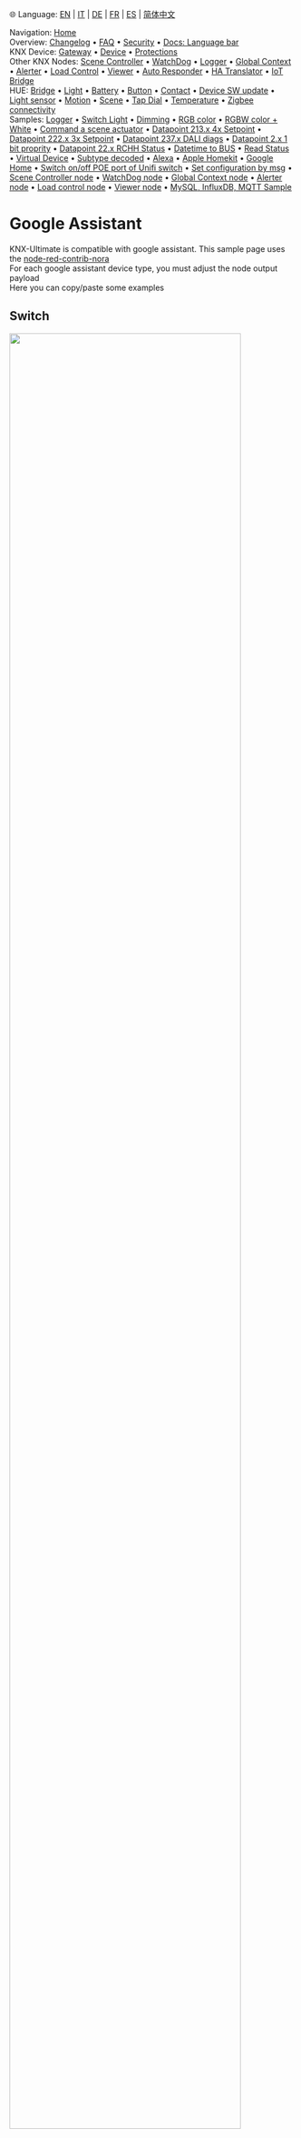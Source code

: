 🌐 Language: [EN](https://supergiovane.github.io/node-red-contrib-knx-ultimate/wiki/-Sample---Google-Assistant) | [IT](https://supergiovane.github.io/node-red-contrib-knx-ultimate/wiki/it--Sample---Google-Assistant) | [DE](https://supergiovane.github.io/node-red-contrib-knx-ultimate/wiki/de--Sample---Google-Assistant) | [FR](https://supergiovane.github.io/node-red-contrib-knx-ultimate/wiki/fr--Sample---Google-Assistant) | [ES](https://supergiovane.github.io/node-red-contrib-knx-ultimate/wiki/es--Sample---Google-Assistant) | [简体中文](https://supergiovane.github.io/node-red-contrib-knx-ultimate/wiki/zh-CN--Sample---Google-Assistant)
<!-- NAV START -->
Navigation: [Home](https://supergiovane.github.io/node-red-contrib-knx-ultimate/wiki/Home)  
Overview: [Changelog](https://github.com/Supergiovane/node-red-contrib-knx-ultimate/blob/master/CHANGELOG.md) • [FAQ](https://supergiovane.github.io/node-red-contrib-knx-ultimate/wiki/FAQ-Troubleshoot) • [Security](https://supergiovane.github.io/node-red-contrib-knx-ultimate/wiki/SECURITY) • [Docs: Language bar](https://supergiovane.github.io/node-red-contrib-knx-ultimate/wiki/Docs-Language-Bar)  
KNX Device: [Gateway](https://supergiovane.github.io/node-red-contrib-knx-ultimate/wiki/Gateway-configuration) • [Device](https://supergiovane.github.io/node-red-contrib-knx-ultimate/wiki/Device) • [Protections](https://supergiovane.github.io/node-red-contrib-knx-ultimate/wiki/Protections)  
Other KNX Nodes: [Scene Controller](https://supergiovane.github.io/node-red-contrib-knx-ultimate/wiki/SceneController-Configuration) • [WatchDog](https://supergiovane.github.io/node-red-contrib-knx-ultimate/wiki/WatchDog-Configuration) • [Logger](https://supergiovane.github.io/node-red-contrib-knx-ultimate/wiki/Logger-Configuration) • [Global Context](https://supergiovane.github.io/node-red-contrib-knx-ultimate/wiki/GlobalVariable) • [Alerter](https://supergiovane.github.io/node-red-contrib-knx-ultimate/wiki/Alerter-Configuration) • [Load Control](https://supergiovane.github.io/node-red-contrib-knx-ultimate/wiki/LoadControl-Configuration) • [Viewer](https://supergiovane.github.io/node-red-contrib-knx-ultimate/wiki/knxUltimateViewer) • [Auto Responder](https://supergiovane.github.io/node-red-contrib-knx-ultimate/wiki/KNXAutoResponder) • [HA Translator](https://supergiovane.github.io/node-red-contrib-knx-ultimate/wiki/HATranslator) • [IoT Bridge](https://supergiovane.github.io/node-red-contrib-knx-ultimate/wiki/IoT-Bridge-Configuration)  
HUE: [Bridge](https://supergiovane.github.io/node-red-contrib-knx-ultimate/wiki/HUE%20Bridge%20configuration) • [Light](https://supergiovane.github.io/node-red-contrib-knx-ultimate/wiki/HUE%20Light) • [Battery](https://supergiovane.github.io/node-red-contrib-knx-ultimate/wiki/HUE%20Battery) • [Button](https://supergiovane.github.io/node-red-contrib-knx-ultimate/wiki/HUE%20Button) • [Contact](https://supergiovane.github.io/node-red-contrib-knx-ultimate/wiki/HUE%20Contact%20sensor) • [Device SW update](https://supergiovane.github.io/node-red-contrib-knx-ultimate/wiki/HUE%20Device%20software%20update) • [Light sensor](https://supergiovane.github.io/node-red-contrib-knx-ultimate/wiki/HUE%20Light%20sensor) • [Motion](https://supergiovane.github.io/node-red-contrib-knx-ultimate/wiki/HUE%20Motion) • [Scene](https://supergiovane.github.io/node-red-contrib-knx-ultimate/wiki/HUE%20Scene) • [Tap Dial](https://supergiovane.github.io/node-red-contrib-knx-ultimate/wiki/HUE%20Tapdial) • [Temperature](https://supergiovane.github.io/node-red-contrib-knx-ultimate/wiki/HUE%20Temperature%20sensor) • [Zigbee connectivity](https://supergiovane.github.io/node-red-contrib-knx-ultimate/wiki/HUE%20Zigbee%20connectivity)  
Samples: [Logger](https://supergiovane.github.io/node-red-contrib-knx-ultimate/wiki/Logger-Sample) • [Switch Light](https://supergiovane.github.io/node-red-contrib-knx-ultimate/wiki/-Sample---Switch-light) • [Dimming](https://supergiovane.github.io/node-red-contrib-knx-ultimate/wiki/-Sample---Dimming) • [RGB color](https://supergiovane.github.io/node-red-contrib-knx-ultimate/wiki/-Sample---RGB-Color) • [RGBW color + White](https://supergiovane.github.io/node-red-contrib-knx-ultimate/wiki/-Sample---RGBW-Color-plus-White) • [Command a scene actuator](https://supergiovane.github.io/node-red-contrib-knx-ultimate/wiki/-Sample---Control-a-scene-actuator) • [Datapoint 213.x 4x Setpoint](https://supergiovane.github.io/node-red-contrib-knx-ultimate/wiki/-Sample---DPT213) • [Datapoint 222.x 3x Setpoint](https://supergiovane.github.io/node-red-contrib-knx-ultimate/wiki/-Sample---DPT222) • [Datapoint 237.x DALI diags](https://supergiovane.github.io/node-red-contrib-knx-ultimate/wiki/-Sample---DPT237) • [Datapoint 2.x 1 bit proprity](https://supergiovane.github.io/node-red-contrib-knx-ultimate/wiki/-Sample---DPT2) • [Datapoint 22.x RCHH Status](https://supergiovane.github.io/node-red-contrib-knx-ultimate/wiki/-Sample---DPT22) • [Datetime to BUS](https://supergiovane.github.io/node-red-contrib-knx-ultimate/wiki/-Sample---DateTime-to-BUS) • [Read Status](https://supergiovane.github.io/node-red-contrib-knx-ultimate/wiki/-Sample---Read-value-from-Device) • [Virtual Device](https://supergiovane.github.io/node-red-contrib-knx-ultimate/wiki/-Sample---Virtual-Device) • [Subtype decoded](https://supergiovane.github.io/node-red-contrib-knx-ultimate/wiki/-Sample---Subtype) • [Alexa](https://supergiovane.github.io/node-red-contrib-knx-ultimate/wiki/-Sample---Alexa) • [Apple Homekit](https://supergiovane.github.io/node-red-contrib-knx-ultimate/wiki/-Sample---Apple-Homekit) • [Google Home](https://supergiovane.github.io/node-red-contrib-knx-ultimate/wiki/-Sample---Google-Assistant) • [Switch on/off POE port of Unifi switch](https://supergiovane.github.io/node-red-contrib-knx-ultimate/wiki/-Sample---UnifiPOE) • [Set configuration by msg](https://supergiovane.github.io/node-red-contrib-knx-ultimate/wiki/-Sample-setConfig) • [Scene Controller node](https://supergiovane.github.io/node-red-contrib-knx-ultimate/wiki/Sample-Scene-Node) • [WatchDog node](https://supergiovane.github.io/node-red-contrib-knx-ultimate/wiki/-Sample---WatchDog) • [Global Context node](https://supergiovane.github.io/node-red-contrib-knx-ultimate/wiki/SampleGlobalContextNode) • [Alerter node](https://supergiovane.github.io/node-red-contrib-knx-ultimate/wiki/SampleAlerter) • [Load control node](https://supergiovane.github.io/node-red-contrib-knx-ultimate/wiki/SampleLoadControl) • [Viewer node](https://supergiovane.github.io/node-red-contrib-knx-ultimate/wiki/knxUltimateViewer) • [MySQL, InfluxDB, MQTT Sample](https://supergiovane.github.io/node-red-contrib-knx-ultimate/wiki/Sample-KNX2MQTT-KNX2MySQL-KNX2InfluxDB)
<!-- NAV END -->

# Google Assistant

KNX-Ultimate is compatible with google assistant. This sample page uses the [node-red-contrib-nora](https://github.com/andrei-tatar/node-red-contrib-nora)<br/>
For each google assistant device type, you must adjust the node output payload<br/>
Here you can copy/paste some examples<br/>

## Switch

<img src="https://raw.githubusercontent.com/Supergiovane/node-red-contrib-knx-ultimate/master/img/wiki/googleassistantswitch.png" width="90%"><br/>

**Copy this code and paste it into your flow**

<details><summary>View code</summary>

> Adjust the nodes according to your setup

```javascript

[{"id":"46d93e60.fe8228","type":"nora-light","z":"fe5f1621.0cead","devicename":"Light","lightcolor":false,"brightnesscontrol":true,"passthru":false,"statepayload":true,"brightnessoverride":"","roomhint":"Bedroom","name":"","nora":"dfeba8f6.69bd","topic":"","onvalue":"true","onvalueType":"bool","offvalue":"false","offvalueType":"bool","x":630,"y":620,"wires":[["b1403f92.4def8"]]},{"id":"51c507e7.adb528","type":"function","z":"fe5f1621.0cead","name":"","func":"// Verifico cosa ricevo dall'input\nif (Boolean(msg.payload) === true) {\n return {payload:{\"On\":true}}\n}\nelse if (Boolean(msg.payload) === false)\n{\n return {payload:{\"On\":false}}\n}","outputs":1,"noerr":0,"x":490,"y":620,"wires":[["46d93e60.fe8228"]]},{"id":"25805662.ada6ba","type":"knxUltimate","z":"fe5f1621.0cead","server":"123ea2c2.4a920d","topic":"0/0/1","dpt":"1.001","initialread":false,"notifyreadrequest":false,"notifyresponse":false,"notifywrite":true,"notifyreadrequestalsorespondtobus":false,"notifyreadrequestalsorespondtobusdefaultvalueifnotinitialized":"0","listenallga":false,"name":"Light","outputtype":"write","outputRBE":true,"inputRBE":false,"x":320,"y":620,"wires":[["51c507e7.adb528"]]},{"id":"f4108d18.ce8c9","type":"knxUltimate","z":"fe5f1621.0cead","server":"123ea2c2.4a920d","topic":"0/0/1","dpt":"1.001","initialread":false,"notifyreadrequest":false,"notifyresponse":false,"notifywrite":true,"notifyreadrequestalsorespondtobus":false,"notifyreadrequestalsorespondtobusdefaultvalueifnotinitialized":"0","listenallga":false,"name":"Light","outputtype":"write","outputRBE":true,"inputRBE":false,"x":900,"y":620,"wires":[[]]},{"id":"b1403f92.4def8","type":"function","z":"fe5f1621.0cead","name":"","func":"// Verifico se ho un comando ON oppure Brightness\nif (msg.payload.On!==undefined) {\n if (Boolean(msg.payload.On)===true) {\n return [{payload:true},null];\n }\n else if (Boolean(msg.payload.On)===false)\n {\n return [{payload:false},null];\n }\n}","outputs":1,"noerr":0,"x":770,"y":620,"wires":[["f4108d18.ce8c9"]]},{"id":"dfeba8f6.69bd","type":"nora-config","z":"","name":"nora config","group":"","notify":false},{"id":"123ea2c2.4a920d","type":"knxUltimate-config","z":"","host":"224.0.23.12","port":"3671","physAddr":"15.15.22","suppressACKRequest":false,"csv":"\"Group name\"\t\"Address\"\t\"Central\"\t\"Unfiltered\"\t\"Description\"\t\"DatapointType\"\t\"Security\"\n\"Attuatori luci\"\t\"0/-/-\"\t\"\"\t\"\"\t\"Attuatori luci\"\t\"\"\t\"Auto\"\n\"Luci primo piano\"\t\"0/0/-\"\t\"\"\t\"\"\t\"Luci primo piano\"\t\"\"\t\"Auto\"\n\"Camera da letto luce\"\t\"0/0/1\"\t\"\"\t\"\"\t\"Camera da letto luce\"\t\"DPST-1-8\"\t\"Auto\"\n\"Loggia camera da letto\"\t\"0/0/2\"\t\"\"\t\"\"\t\"Loggia camera da letto\"\t\"DPST-1-1\"\t\"Auto\"\n\"Camera armadi luce\"\t\"0/0/3\"\t\"\"\t\"\"\t\"Camera armadi luce\"\t\"DPST-1-1\"\t\"Auto\"\n\"Bagno grande luce\"\t\"0/0/4\"\t\"\"\t\"\"\t\"Bagno grande luce\"\t\"DPST-1-1\"\t\"Auto\"\n\"Loggia bagno grande\"\t\"0/0/5\"\t\"\"\t\"\"\t\"Loggia bagno grande\"\t\"DPST-1-1\"\t\"Auto\"\n\"Bagno grande specchio (switch)\"\t\"0/0/6\"\t\"\"\t\"\"\t\"Bagno grande specchio switch\"\t\"DPST-1-1\"\t\"Auto\"\n\"Lavanderia luce\"\t\"0/0/7\"\t\"\"\t\"\"\t\"Lavanderia luce\"\t\"DPST-1-1\"\t\"Auto\"\n\"Lavanderia specchio (switch)\"\t\"0/0/8\"\t\"\"\t\"\"\t\"Lavanderia specchio switch\"\t\"DPST-1-1\"\t\"Auto\"\n\"Studio luce\"\t\"0/0/9\"\t\"\"\t\"\"\t\"Studio luce\"\t\"DPST-1-1\"\t\"Auto\"\n\"Soggiorno luce (switch)\"\t\"0/0/10\"\t\"\"\t\"\"\t\"Soggiorno luce switch\"\t\"DPST-1-1\"\t\"Auto\"\n\"Soggiorno aplique (switch)\"\t\"0/0/11\"\t\"\"\t\"\"\t\"Soggiorno aplique switch\"\t\"DPST-1-1\"\t\"Auto\"\n\"Loggia soggiorno cucina\"\t\"0/0/12\"\t\"\"\t\"\"\t\"Loggia soggiorno-cucina\"\t\"DPST-1-1\"\t\"Auto\"\n\"Cucina luce\"\t\"0/0/13\"\t\"\"\t\"\"\t\"Cucina luce\"\t\"DPT-1\"\t\"Auto\"\n\"Cucina luce pensili\"\t\"0/0/14\"\t\"\"\t\"\"\t\"Cucina luce pensili\"\t\"DPT-1\"\t\"Auto\"\n\"Corridoio luce\"\t\"0/0/15\"\t\"\"\t\"\"\t\"Corridoio luce\"\t\"DPST-1-1\"\t\"Auto\"\n\"Scala LED\"\t\"0/0/16\"\t\"\"\t\"\"\t\"Scala LED\"\t\"DPST-1-1\"\t\"Auto\"\n\"Soggiorno aplique brighness value\"\t\"0/0/17\"\t\"\"\t\"\"\t\"\"\t\"DPST-5-1\"\t\"Auto\"\n\"Bagno grande specchio (dim)\"\t\"0/0/18\"\t\"\"\t\"\"\t\"Bagno grande specchio dim\"\t\"DPST-3-7\"\t\"Auto\"\n\"Soggiorno luce brighness value\"\t\"0/0/19\"\t\"\"\t\"\"\t\"\"\t\"DPST-5-1\"\t\"Auto\"\n\"Lavanderia specchio (dim)\"\t\"0/0/20\"\t\"\"\t\"\"\t\"Lavanderia specchio dim\"\t\"DPST-3-7\"\t\"Auto\"\n\"Scala LED cambiacolori RGB\"\t\"0/0/21\"\t\"\"\t\"\"\t\"\"\t\"DPST-1-1\"\t\"Auto\"\n\"Bagno grande specchio brightness value\"\t\"0/0/22\"\t\"\"\t\"\"\t\"\"\t\"DPST-5-1\"\t\"Auto\"\n\"Soggiorno luce (dim)\"\t\"0/0/23\"\t\"\"\t\"\"\t\"Soggiorno luce dim\"\t\"DPST-3-7\"\t\"Auto\"\n\"Soggiorno aplique (dim)\"\t\"0/0/24\"\t\"\"\t\"\"\t\"Soggiorno aplique dim\"\t\"DPST-3-7\"\t\"Auto\"\n\"Lavanderia specchio brightness value\"\t\"0/0/25\"\t\"\"\t\"\"\t\"\"\t\"DPST-5-1\"\t\"Auto\"\n\"Soggiorno Luce Stato\"\t\"0/0/26\"\t\"\"\t\"\"\t\"\"\t\"DPST-5-1\"\t\"Auto\"\n\"Soggiorno Aplique Stato\"\t\"0/0/27\"\t\"\"\t\"\"\t\"\"\t\"DPST-5-1\"\t\"Auto\"\n\"Camera armadi luce Stato\"\t\"0/0/28\"\t\"\"\t\"\"\t\"Camera armadi luce\"\t\"DPST-1-1\"\t\"Auto\"\n\"Bagno grande luce Stato\"\t\"0/0/29\"\t\"\"\t\"\"\t\"\"\t\"DPST-1-1\"\t\"Auto\"\n\"Bagno Grande Specchio Stato\"\t\"0/0/30\"\t\"\"\t\"\"\t\"\"\t\"DPST-5-1\"\t\"Auto\"\n\"Lavanderia Specchio Stato\"\t\"0/0/31\"\t\"\"\t\"\"\t\"\"\t\"DPST-5-1\"\t\"Auto\"\n\"Lavanderia luce Stato\"\t\"0/0/32\"\t\"\"\t\"\"\t\"\"\t\"DPST-1-1\"\t\"Auto\"\n\"Luci piano terra\"\t\"0/1/-\"\t\"\"\t\"\"\t\"Luci piano terra\"\t\"\"\t\"Auto\"\n\"Corridoio e scala luce\"\t\"0/1/0\"\t\"\"\t\"\"\t\"\"\t\"DPST-1-1\"\t\"Auto\"\n\"Tavernetta luce\"\t\"0/1/1\"\t\"\"\t\"\"\t\"Tavernetta luce\"\t\"DPST-1-1\"\t\"Auto\"\n\"Tavernetta aplique\"\t\"0/1/2\"\t\"\"\t\"\"\t\"Tavernetta aplique\"\t\"DPST-1-1\"\t\"Auto\"\n\"Cantina luce\"\t\"0/1/3\"\t\"\"\t\"\"\t\"Cantina luce\"\t\"DPST-1-1\"\t\"Auto\"\n\"Bagno giu luce\"\t\"0/1/4\"\t\"\"\t\"\"\t\"Bagno giu luce\"\t\"DPST-1-1\"\t\"Auto\"\n\"Garage luce timer (ON)\"\t\"0/1/5\"\t\"\"\t\"\"\t\"\"\t\"DPST-1-1\"\t\"Auto\"\n\"Giardino luci marciapiedi\"\t\"0/1/6\"\t\"\"\t\"\"\t\"Giardino luci marciapiedi\"\t\"DPST-1-1\"\t\"Auto\"\n\"Giardino fari allarme\"\t\"0/1/7\"\t\"\"\t\"\"\t\"Giardino fari allarme\"\t\"DPST-1-1\"\t\"Auto\"\n\"Tavernetta constrosoffitto (switch)\"\t\"0/1/8\"\t\"\"\t\"\"\t\"\"\t\"DPST-1-1\"\t\"Auto\"\n\"Tavernetta constrosoffitto (dim)\"\t\"0/1/9\"\t\"\"\t\"\"\t\"\"\t\"DPST-3-7\"\t\"Auto\"\n\"Tavernetta scena colori cambio (ON)\"\t\"0/1/10\"\t\"\"\t\"\"\t\"\"\t\"DPST-1-1\"\t\"Auto\"\n\"Tavernetta IR Luci (ON/OFF)\"\t\"0/1/11\"\t\"\"\t\"\"\t\"\"\t\"DPST-1-1\"\t\"Auto\"\n\"Tavernetta color set 1\"\t\"0/1/12\"\t\"\"\t\"\"\t\"\"\t\"DPST-232-600\"\t\"Auto\"\n\"Tavernetta color set 2\"\t\"0/1/13\"\t\"\"\t\"\"\t\"\"\t\"DPST-232-600\"\t\"Auto\"\n\"Tavernetta color set 3\"\t\"0/1/14\"\t\"\"\t\"\"\t\"\"\t\"DPST-232-600\"\t\"Auto\"\n\"Tavernetta color set 4\"\t\"0/1/15\"\t\"\"\t\"\"\t\"\"\t\"DPST-232-600\"\t\"Auto\"\n\"Tavernetta color state 1\"\t\"0/1/16\"\t\"\"\t\"\"\t\"\"\t\"DPST-232-600\"\t\"Auto\"\n\"Tavernetta color state 2\"\t\"0/1/17\"\t\"\"\t\"\"\t\"\"\t\"DPST-232-600\"\t\"Auto\"\n\"Tavernetta color state 3\"\t\"0/1/18\"\t\"\"\t\"\"\t\"\"\t\"DPST-232-600\"\t\"Auto\"\n\"Tavernetta color state 4\"\t\"0/1/19\"\t\"\"\t\"\"\t\"\"\t\"DPST-232-600\"\t\"Auto\"\n\"Tavernetta luce HUE (dim)\"\t\"0/1/20\"\t\"\"\t\"\"\t\"\"\t\"DPST-3-7\"\t\"Auto\"\n\"Garage luce permanente (ON/OFF)\"\t\"0/1/21\"\t\"\"\t\"\"\t\"\"\t\"DPST-1-1\"\t\"Auto\"\n\"Heating\"\t\"1/-/-\"\t\"\"\t\"\"\t\"Heating\"\t\"\"\t\"Auto\"\n\"Termostato lavanderia\"\t\"1/0/-\"\t\"\"\t\"\"\t\"Termostato lavanderia\"\t\"\"\t\"Auto\"\n\"Grandezza regolatrice costante\"\t\"1/0/0\"\t\"\"\t\"\"\t\"Grandezza regolatrice costante\"\t\"DPST-1-1\"\t\"Auto\"\n\"Temperatura\"\t\"1/0/1\"\t\"\"\t\"\"\t\"Temperatura\"\t\"DPST-9-1\"\t\"Auto\"\n\"Modo operativo\"\t\"1/0/2\"\t\"\"\t\"\"\t\"Modo operativo\"\t\"DPST-20-105\"\t\"Auto\"\n\"Umidità\"\t\"1/0/3\"\t\"\"\t\"\"\t\"\"\t\"DPST-9-7\"\t\"Auto\"\n\"Temperatura di rugiada\"\t\"1/0/4\"\t\"\"\t\"\"\t\"\"\t\"DPST-9-1\"\t\"Auto\"\n\"Indicazione attivazione caldaia\"\t\"1/0/5\"\t\"\"\t\"\"\t\"Indicazione attivazione caldaia\"\t\"DPST-1-1\"\t\"Auto\"\n\"Setpoint\"\t\"1/0/6\"\t\"\"\t\"\"\t\"Setpoint\"\t\"DPST-9-1\"\t\"Auto\"\n\"Backlight\"\t\"1/0/7\"\t\"\"\t\"\"\t\"\"\t\"DPST-1-1\"\t\"Auto\"\n\"RTC Status\"\t\"1/0/8\"\t\"\"\t\"\"\t\"\"\t\"DPST-20-102\"\t\"Auto\"\n\"TestoDiagnosticoMDTLavanderia\"\t\"1/0/9\"\t\"\"\t\"\"\t\"\"\t\"DPST-16-0\"\t\"Auto\"\n\"Termostato studio\"\t\"1/1/-\"\t\"\"\t\"\"\t\"Termostato studio\"\t\"\"\t\"Auto\"\n\"Grandezza regolatrice costante\"\t\"1/1/0\"\t\"\"\t\"\"\t\"Grandezza regolatrice costante\"\t\"DPST-1-1\"\t\"Auto\"\n\"Temperatura\"\t\"1/1/1\"\t\"\"\t\"\"\t\"Temperatura\"\t\"DPST-9-1\"\t\"Auto\"\n\"Modo operativo\"\t\"1/1/2\"\t\"\"\t\"\"\t\"Modo operativo\"\t\"DPST-20-102\"\t\"Auto\"\n\"Umidità\"\t\"1/1/3\"\t\"\"\t\"\"\t\"\"\t\"DPST-9-7\"\t\"Auto\"\n\"Temperatura di rugiada\"\t\"1/1/4\"\t\"\"\t\"\"\t\"\"\t\"DPST-9-1\"\t\"Auto\"\n\"Indicazione attivazione caldaia\"\t\"1/1/5\"\t\"\"\t\"\"\t\"Indicazione attivazione caldaia\"\t\"DPST-1-1\"\t\"Auto\"\n\"Setpoint\"\t\"1/1/6\"\t\"\"\t\"\"\t\"Setpoint\"\t\"DPST-9-1\"\t\"Auto\"\n\"Backlight\"\t\"1/1/7\"\t\"\"\t\"\"\t\"\"\t\"DPST-1-1\"\t\"Auto\"\n\"RTC Status\"\t\"1/1/8\"\t\"\"\t\"\"\t\"\"\t\"DPST-20-102\"\t\"Auto\"\n\"TestoDiagnosticoMDTStudio\"\t\"1/1/9\"\t\"\"\t\"\"\t\"\"\t\"DPST-16-0\"\t\"Auto\"\n\"Termostato camera da letto\"\t\"1/2/-\"\t\"\"\t\"\"\t\"Termostato camera da letto\"\t\"\"\t\"Auto\"\n\"Grandezza regolatrice costante\"\t\"1/2/0\"\t\"\"\t\"\"\t\"Grandezza regolatrice costante\"\t\"DPST-1-1\"\t\"Auto\"\n\"Temperatura\"\t\"1/2/1\"\t\"\"\t\"\"\t\"Temperatura\"\t\"DPST-9-1\"\t\"Auto\"\n\"Modo operativo\"\t\"1/2/2\"\t\"\"\t\"\"\t\"Modo operativo\"\t\"DPST-20-102\"\t\"Auto\"\n\"Temperatura di rugiada\"\t\"1/2/3\"\t\"\"\t\"\"\t\"\"\t\"DPST-9-1\"\t\"Auto\"\n\"Umidità\"\t\"1/2/4\"\t\"\"\t\"\"\t\"\"\t\"DPST-9-7\"\t\"Auto\"\n\"Indicazione attivazione caldaia\"\t\"1/2/5\"\t\"\"\t\"\"\t\"Indicazione attivazione caldaia\"\t\"DPST-1-1\"\t\"Auto\"\n\"Setpoint\"\t\"1/2/6\"\t\"\"\t\"\"\t\"Setpoint\"\t\"DPST-9-1\"\t\"Auto\"\n\"Backlight\"\t\"1/2/7\"\t\"\"\t\"\"\t\"\"\t\"DPST-1-1\"\t\"Auto\"\n\"RTC Status\"\t\"1/2/8\"\t\"\"\t\"\"\t\"\"\t\"DPST-20-102\"\t\"Auto\"\n\"TestoDiagnosticoMDTCameraDaLetto\"\t\"1/2/9\"\t\"\"\t\"\"\t\"\"\t\"DPST-16-0\"\t\"Auto\"\n\"Termostato camera armadi\"\t\"1/3/-\"\t\"\"\t\"\"\t\"Termostato camera armadi\"\t\"\"\t\"Auto\"\n\"Grandezza regolatrice costante\"\t\"1/3/0\"\t\"\"\t\"\"\t\"Grandezza regolatrice costante\"\t\"DPST-1-1\"\t\"Auto\"\n\"Temperatura\"\t\"1/3/1\"\t\"\"\t\"\"\t\"Temperatura\"\t\"DPST-9-1\"\t\"Auto\"\n\"Modo operativo\"\t\"1/3/2\"\t\"\"\t\"\"\t\"Modo operativo\"\t\"DPST-20-102\"\t\"Auto\"\n\"Temperatura di rugiada\"\t\"1/3/3\"\t\"\"\t\"\"\t\"\"\t\"DPST-9-1\"\t\"Auto\"\n\"Umidità\"\t\"1/3/4\"\t\"\"\t\"\"\t\"\"\t\"DPST-9-7\"\t\"Auto\"\n\"Indicazione attivazione caldaia\"\t\"1/3/5\"\t\"\"\t\"\"\t\"Indicazione attivazione caldaia\"\t\"DPST-1-1\"\t\"Auto\"\n\"Setpoint\"\t\"1/3/6\"\t\"\"\t\"\"\t\"Setpoint\"\t\"DPST-9-1\"\t\"Auto\"\n\"Backlight\"\t\"1/3/7\"\t\"\"\t\"\"\t\"\"\t\"DPST-1-1\"\t\"Auto\"\n\"RTC Status\"\t\"1/3/8\"\t\"\"\t\"\"\t\"\"\t\"DPST-20-102\"\t\"Auto\"\n\"TestoDiagnosticoMDTCameraArmadi\"\t\"1/3/9\"\t\"\"\t\"\"\t\"\"\t\"DPST-16-0\"\t\"Auto\"\n\"Termostato bagno grande\"\t\"1/4/-\"\t\"\"\t\"\"\t\"Termostato bagno grande\"\t\"\"\t\"Auto\"\n\"Grandezza regolatrice costante\"\t\"1/4/0\"\t\"\"\t\"\"\t\"Grandezza regolatrice costante\"\t\"DPST-1-1\"\t\"Auto\"\n\"Temperatura\"\t\"1/4/1\"\t\"\"\t\"\"\t\"Temperatura\"\t\"DPST-9-1\"\t\"Auto\"\n\"Modo operativo\"\t\"1/4/2\"\t\"\"\t\"\"\t\"Modo operativo\"\t\"DPST-20-102\"\t\"Auto\"\n\"Temperatura di rugiada\"\t\"1/4/3\"\t\"\"\t\"\"\t\"\"\t\"DPST-9-1\"\t\"Auto\"\n\"Umidità\"\t\"1/4/4\"\t\"\"\t\"\"\t\"\"\t\"DPST-9-7\"\t\"Auto\"\n\"Indicazione attivazione caldaia\"\t\"1/4/5\"\t\"\"\t\"\"\t\"Indicazione attivazione caldaia\"\t\"DPST-1-1\"\t\"Auto\"\n\"Setpoint\"\t\"1/4/6\"\t\"\"\t\"\"\t\"Setpoint\"\t\"DPST-9-1\"\t\"Auto\"\n\"Backlight\"\t\"1/4/7\"\t\"\"\t\"\"\t\"\"\t\"DPST-1-1\"\t\"Auto\"\n\"RTC Status\"\t\"1/4/8\"\t\"\"\t\"\"\t\"\"\t\"DPST-20-102\"\t\"Auto\"\n\"TestoDiagnosticoMDTBagnoGrande\"\t\"1/4/9\"\t\"\"\t\"\"\t\"\"\t\"DPST-16-0\"\t\"Auto\"\n\"Termostato soggiorno e funzioni generali termostati\"\t\"1/5/-\"\t\"\"\t\"\"\t\"\"\t\"\"\t\"Auto\"\n\"Grandezza regolatrice costante\"\t\"1/5/0\"\t\"\"\t\"\"\t\"Grandezza regolatrice costante\"\t\"DPST-1-1\"\t\"Auto\"\n\"Temperatura\"\t\"1/5/1\"\t\"\"\t\"\"\t\"Temperatura\"\t\"DPST-9-1\"\t\"Auto\"\n\"Modo operativo\"\t\"1/5/2\"\t\"\"\t\"\"\t\"Modo operativo\"\t\"DPST-20-102\"\t\"Auto\"\n\"RTC Status\"\t\"1/5/3\"\t\"\"\t\"\"\t\"\"\t\"DPST-20-102\"\t\"Auto\"\n\"Indicazione attivazione caldaia\"\t\"1/5/5\"\t\"\"\t\"\"\t\"Indicazione attivazione caldaia\"\t\"DPT-1\"\t\"Auto\"\n\"Setpoint\"\t\"1/5/6\"\t\"\"\t\"\"\t\"Setpoint\"\t\"DPST-9-1\"\t\"Auto\"\n\"Temperatura di rugiada\"\t\"1/5/7\"\t\"\"\t\"\"\t\"\"\t\"DPST-9-1\"\t\"Auto\"\n\"Umidità\"\t\"1/5/8\"\t\"\"\t\"\"\t\"\"\t\"DPT-9\"\t\"Auto\"\n\"Backlight\"\t\"1/5/9\"\t\"\"\t\"\"\t\"\"\t\"DPST-1-1\"\t\"Auto\"\n\"Override Modo Operativo Termostati\"\t\"1/5/10\"\t\"\"\t\"\"\t\"\"\t\"DPST-20-102\"\t\"Auto\"\n\"TestoDiagnosticoMDTSoggiorno\"\t\"1/5/11\"\t\"\"\t\"\"\t\"\"\t\"DPST-16-0\"\t\"Auto\"\n\"Termostato cucina\"\t\"1/6/-\"\t\"\"\t\"\"\t\"Termostato cucina\"\t\"\"\t\"Auto\"\n\"Grandezza regolatrice costante\"\t\"1/6/0\"\t\"\"\t\"\"\t\"Grandezza regolatrice costante\"\t\"DPST-1-1\"\t\"Auto\"\n\"Temperatura\"\t\"1/6/1\"\t\"\"\t\"\"\t\"Temperatura\"\t\"DPST-9-1\"\t\"Auto\"\n\"Modo operativo\"\t\"1/6/2\"\t\"\"\t\"\"\t\"Modo operativo\"\t\"DPST-20-102\"\t\"Auto\"\n\"Temperatura di rugiada\"\t\"1/6/3\"\t\"\"\t\"\"\t\"\"\t\"DPST-9-1\"\t\"Auto\"\n\"Umidità\"\t\"1/6/4\"\t\"\"\t\"\"\t\"\"\t\"DPST-9-7\"\t\"Auto\"\n\"Indicazione attivazione caldaia\"\t\"1/6/5\"\t\"\"\t\"\"\t\"Indicazione attivazione caldaia\"\t\"DPST-1-1\"\t\"Auto\"\n\"Setpoint\"\t\"1/6/6\"\t\"\"\t\"\"\t\"Setpoint\"\t\"DPST-9-1\"\t\"Auto\"\n\"Backlight\"\t\"1/6/7\"\t\"\"\t\"\"\t\"\"\t\"DPST-1-1\"\t\"Auto\"\n\"RTC Status\"\t\"1/6/8\"\t\"\"\t\"\"\t\"\"\t\"DPST-20-102\"\t\"Auto\"\n\"TestoDiagnosticoMDTCucina\"\t\"1/6/9\"\t\"\"\t\"\"\t\"\"\t\"DPST-16-0\"\t\"Auto\"\n\"Termostato tavernetta\"\t\"1/7/-\"\t\"\"\t\"\"\t\"Termostato tavernetta\"\t\"\"\t\"Auto\"\n\"Grandezza regolatrice costante\"\t\"1/7/0\"\t\"\"\t\"\"\t\"Grandezza regolatrice costante\"\t\"DPST-1-1\"\t\"Auto\"\n\"Temperatura\"\t\"1/7/1\"\t\"\"\t\"\"\t\"Temperatura\"\t\"DPST-9-1\"\t\"Auto\"\n\"Modo operativo\"\t\"1/7/2\"\t\"\"\t\"\"\t\"Modo operativo\"\t\"DPST-20-102\"\t\"Auto\"\n\"Temperatura di rugiada\"\t\"1/7/3\"\t\"\"\t\"\"\t\"\"\t\"DPST-9-1\"\t\"Auto\"\n\"Umidità\"\t\"1/7/4\"\t\"\"\t\"\"\t\"\"\t\"DPST-9-7\"\t\"Auto\"\n\"Indicazione attivazione caldaia\"\t\"1/7/5\"\t\"\"\t\"\"\t\"Indicazione attivazione caldaia\"\t\"DPST-1-1\"\t\"Auto\"\n\"Setpoint\"\t\"1/7/6\"\t\"\"\t\"\"\t\"Setpoint\"\t\"DPST-9-1\"\t\"Auto\"\n\"Backlight\"\t\"1/7/7\"\t\"\"\t\"\"\t\"\"\t\"DPST-1-1\"\t\"Auto\"\n\"RTC Status\"\t\"1/7/8\"\t\"\"\t\"\"\t\"\"\t\"DPST-20-102\"\t\"Auto\"\n\"TestoDiagnosticoMDTTavernetta\"\t\"1/7/9\"\t\"\"\t\"\"\t\"\"\t\"DPST-16-0\"\t\"Auto\"\n\"Ingressi logici\"\t\"2/-/-\"\t\"\"\t\"\"\t\"Ingressi logici\"\t\"\"\t\"Auto\"\n\"SEC Sensori\"\t\"2/0/-\"\t\"\"\t\"\"\t\"SEC Sensori\"\t\"\"\t\"Auto\"\n\"Microonde Nord\"\t\"2/0/1\"\t\"\"\t\"\"\t\"Microonde Nord\"\t\"DPST-1-1\"\t\"Auto\"\n\"Microonde Est\"\t\"2/0/2\"\t\"\"\t\"\"\t\"Microonde Est\"\t\"DPST-1-1\"\t\"Auto\"\n\"Microonde Sud\"\t\"2/0/3\"\t\"\"\t\"\"\t\"Microonde Sud\"\t\"DPST-1-1\"\t\"Auto\"\n\"Microonde Ovest\"\t\"2/0/4\"\t\"\"\t\"\"\t\"Microonde Ovest\"\t\"DPST-1-1\"\t\"Auto\"\n\"Microonde trouble Nord\"\t\"2/0/5\"\t\"\"\t\"\"\t\"Microonde trouble Nord\"\t\"DPST-1-1\"\t\"Auto\"\n\"Microonde trouble Est\"\t\"2/0/6\"\t\"\"\t\"\"\t\"Microonde trouble Est\"\t\"DPST-1-1\"\t\"Auto\"\n\"Microonde trouble Sud\"\t\"2/0/7\"\t\"\"\t\"\"\t\"Microonde trouble Sud\"\t\"DPST-1-1\"\t\"Auto\"\n\"Microonde trouble Ovest\"\t\"2/0/8\"\t\"\"\t\"\"\t\"Microonde trouble Ovest\"\t\"DPST-1-1\"\t\"Auto\"\n\"Sbarre\"\t\"2/0/9\"\t\"\"\t\"\"\t\"\"\t\"DPST-1-1\"\t\"Auto\"\n\"Problema sensore incendio\"\t\"2/0/10\"\t\"\"\t\"\"\t\"\"\t\"DPST-1-1\"\t\"Auto\"\n\"Incendio\"\t\"2/0/11\"\t\"\"\t\"\"\t\"\"\t\"DPST-1-1\"\t\"Auto\"\n\"Cancelletto\"\t\"2/0/12\"\t\"\"\t\"\"\t\"Cancelletto\"\t\"DPST-1-1\"\t\"Auto\"\n\"Garage grande\"\t\"2/0/13\"\t\"\"\t\"\"\t\"Garage grande\"\t\"DPST-1-1\"\t\"Auto\"\n\"Garage piccolo\"\t\"2/0/14\"\t\"\"\t\"\"\t\"Garage piccolo\"\t\"DPST-1-1\"\t\"Auto\"\n\"Porta REI garage\"\t\"2/0/15\"\t\"\"\t\"\"\t\"Porta REI garage\"\t\"DPT-1\"\t\"Auto\"\n\"Porta blindata\"\t\"2/0/16\"\t\"\"\t\"\"\t\"Porta blindata\"\t\"DPST-1-1\"\t\"Auto\"\n\"Finestre garage\"\t\"2/0/17\"\t\"\"\t\"\"\t\"Finestre garage\"\t\"DPT-1\"\t\"Auto\"\n\"Persiana finestra camera da letto\"\t\"2/0/18\"\t\"\"\t\"\"\t\"Persiana finestra camera da letto\"\t\"DPST-1-1\"\t\"Auto\"\n\"Persiana bagno piano terra\"\t\"2/0/19\"\t\"\"\t\"\"\t\"Persiana bagno piano terra\"\t\"DPT-1\"\t\"Auto\"\n\"Persiana loggia camera da letto\"\t\"2/0/20\"\t\"\"\t\"\"\t\"Persiana loggia camera da letto\"\t\"DPT-1\"\t\"Auto\"\n\"Finestra bagno piano terra\"\t\"2/0/21\"\t\"\"\t\"\"\t\"Finestra bagno piano terra\"\t\"DPT-1\"\t\"Auto\"\n\"Persiana cantina\"\t\"2/0/22\"\t\"\"\t\"\"\t\"Persiana cantina\"\t\"DPT-1\"\t\"Auto\"\n\"Finestra camera armadi\"\t\"2/0/23\"\t\"\"\t\"\"\t\"Finestra camera armadi\"\t\"DPT-1\"\t\"Auto\"\n\"Persiana camera armadi\"\t\"2/0/24\"\t\"\"\t\"\"\t\"Finestra camera armadi\"\t\"DPT-1\"\t\"Auto\"\n\"Finestra loggia bagno grande\"\t\"2/0/25\"\t\"\"\t\"\"\t\"Finestra loggia bagno grande\"\t\"DPT-1\"\t\"Auto\"\n\"Persiana loggia bagno grande\"\t\"2/0/26\"\t\"\"\t\"\"\t\"Persiana loggia bagno grande\"\t\"DPT-1\"\t\"Auto\"\n\"Finestra lavanderia\"\t\"2/0/27\"\t\"\"\t\"\"\t\"Finestra lavanderia\"\t\"DPT-1\"\t\"Auto\"\n\"Persiana lavanderia\"\t\"2/0/28\"\t\"\"\t\"\"\t\"Persiana lavanderia\"\t\"DPT-1\"\t\"Auto\"\n\"Finestra studio\"\t\"2/0/29\"\t\"\"\t\"\"\t\"Finestra studio\"\t\"DPT-1\"\t\"Auto\"\n\"Persiana studio\"\t\"2/0/30\"\t\"\"\t\"\"\t\"Persiana studio\"\t\"DPT-1\"\t\"Auto\"\n\"Finestre soggiorno\"\t\"2/0/31\"\t\"\"\t\"\"\t\"Finestre soggiorno\"\t\"DPT-1\"\t\"Auto\"\n\"Tapparella soggiorno\"\t\"2/0/32\"\t\"\"\t\"\"\t\"Tapparella soggiorno\"\t\"DPST-1-1\"\t\"Auto\"\n\"Finestra cantina\"\t\"2/0/33\"\t\"\"\t\"\"\t\"Finestra cantina\"\t\"DPT-1\"\t\"Auto\"\n\"Persiane tavernetta\"\t\"2/0/34\"\t\"\"\t\"\"\t\"Persiane tavernetta\"\t\"DPT-1\"\t\"Auto\"\n\"Persiana loggia soggiorno\"\t\"2/0/35\"\t\"\"\t\"\"\t\"Persiana loggia soggiorno\"\t\"DPT-1\"\t\"Auto\"\n\"Finestre cucina\"\t\"2/0/36\"\t\"\"\t\"\"\t\"Finestre cucina\"\t\"DPT-1\"\t\"Auto\"\n\"Persiana finestra cucina\"\t\"2/0/37\"\t\"\"\t\"\"\t\"Persiana finestra cucina\"\t\"DPST-1-8\"\t\"Auto\"\n\"Finestre tavernetta\"\t\"2/0/38\"\t\"\"\t\"\"\t\"Finestre tavernetta\"\t\"DPT-1\"\t\"Auto\"\n\"Persiana loggia cucina\"\t\"2/0/39\"\t\"\"\t\"\"\t\"Persiana loggia cucina\"\t\"DPT-1\"\t\"Auto\"\n\"Finestra ingresso\"\t\"2/0/40\"\t\"\"\t\"\"\t\"Finestra ingresso\"\t\"DPT-1\"\t\"Auto\"\n\"Persiana finestra ingresso\"\t\"2/0/41\"\t\"\"\t\"\"\t\"Persiana finestra ingresso\"\t\"DPT-1\"\t\"Auto\"\n\"Finestre camera da letto\"\t\"2/0/42\"\t\"\"\t\"\"\t\"Finestre camera da letto\"\t\"DPT-1\"\t\"Auto\"\n\"Comfort zona\"\t\"2/0/43\"\t\"\"\t\"\"\t\"\"\t\"DPST-1-1\"\t\"Auto\"\n\"Comfort zona 44\"\t\"2/0/44\"\t\"\"\t\"\"\t\"\"\t\"DPST-1-1\"\t\"Auto\"\n\"Comfort zona 45\"\t\"2/0/45\"\t\"\"\t\"\"\t\"\"\t\"DPST-1-1\"\t\"Auto\"\n\"Comfort zona 46\"\t\"2/0/46\"\t\"\"\t\"\"\t\"\"\t\"DPST-1-1\"\t\"Auto\"\n\"Comfort zona 47\"\t\"2/0/47\"\t\"\"\t\"\"\t\"\"\t\"DPST-1-1\"\t\"Auto\"\n\"Comfort zona 48\"\t\"2/0/48\"\t\"\"\t\"\"\t\"\"\t\"DPST-1-1\"\t\"Auto\"\n\"Comandi\"\t\"2/1/-\"\t\"\"\t\"\"\t\"Comandi\"\t\"\"\t\"Auto\"\n\"Sequenza preparazione casa per Notte (ON)\"\t\"2/1/0\"\t\"\"\t\"\"\t\"\"\t\"DPST-1-1\"\t\"Auto\"\n\"Richiedi assistenza medica (ON/OFF)\"\t\"2/1/1\"\t\"\"\t\"\"\t\"\"\t\"DPST-1-1\"\t\"Auto\"\n\"Apri porta blindata e cancelletto (ON)\"\t\"2/1/2\"\t\"\"\t\"\"\t\"Apri porta blindata e cancelletto (ON)\"\t\"DPST-1-1\"\t\"Auto\"\n\"Telecomando garage piccolo (ON/OFF)\"\t\"2/1/3\"\t\"\"\t\"\"\t\"Telecomando garage piccolo\"\t\"DPST-1-1\"\t\"Auto\"\n\"Telecomando garage grande (ON/OFF)\"\t\"2/1/4\"\t\"\"\t\"\"\t\"Telecomando garage grande\"\t\"DPST-1-1\"\t\"Auto\"\n\"Telecomando sbarre (ON/OFF)\"\t\"2/1/5\"\t\"\"\t\"\"\t\"Telecomando sbarre\"\t\"DPST-1-1\"\t\"Auto\"\n\"Comando ventilazione 1 (ON/OFF)\"\t\"2/1/6\"\t\"\"\t\"\"\t\"\"\t\"DPST-1-1\"\t\"Auto\"\n\"Comando ventilazione 2 (ON/OFF)\"\t\"2/1/7\"\t\"\"\t\"\"\t\"\"\t\"DPST-1-1\"\t\"Auto\"\n\"Simulazione Presenza (ON/OFF)\"\t\"2/1/10\"\t\"\"\t\"\"\t\"\"\t\"DPST-1-1\"\t\"Auto\"\n\"Sequenza preparazione casa per Away (ON)\"\t\"2/1/11\"\t\"\"\t\"\"\t\"\"\t\"DPST-1-1\"\t\"Auto\"\n\"Sequenza rientro a casa (ON)\"\t\"2/1/12\"\t\"\"\t\"\"\t\"\"\t\"DPST-1-1\"\t\"Auto\"\n\"Richiusura automatica Garage e Sbarre dopo transito (ON/OFF)\"\t\"2/1/13\"\t\"\"\t\"\"\t\"\"\t\"DPST-1-1\"\t\"Auto\"\n\"Apertura garage piccolo + sbarre con richiusura automatica (ON/OFF)\"\t\"2/1/14\"\t\"\"\t\"\"\t\"\"\t\"DPST-1-1\"\t\"Auto\"\n\"Apertura garage grande + sbarre con richiusura automatica (ON/OFF)\"\t\"2/1/15\"\t\"\"\t\"\"\t\"\"\t\"DPST-1-1\"\t\"Auto\"\n\"RF Cucina luce (ON)\"\t\"2/1/16\"\t\"\"\t\"\"\t\"\"\t\"DPT-1\"\t\"Auto\"\n\"RF Cucina pensili (ON)\"\t\"2/1/17\"\t\"\"\t\"\"\t\"\"\t\"DPT-1\"\t\"Auto\"\n\"RF Cucina corrente (ON)\"\t\"2/1/18\"\t\"\"\t\"\"\t\"\"\t\"DPT-1\"\t\"Auto\"\n\"RF Cucina acqua logge (ON)\"\t\"2/1/19\"\t\"\"\t\"\"\t\"\"\t\"DPT-1\"\t\"Auto\"\n\"RF Cucina persiana finestra (ON)\"\t\"2/1/20\"\t\"\"\t\"\"\t\"\"\t\"DPT-1\"\t\"Auto\"\n\"Multimedia\"\t\"2/2/-\"\t\"\"\t\"\"\t\"Multimedia\"\t\"\"\t\"Auto\"\n\"Massimo arrivato/partito da casa (ON/OFF)\"\t\"2/2/0\"\t\"\"\t\"\"\t\"\"\t\"DPST-1-1\"\t\"Auto\"\n\"Zona1 Volume (DIM)\"\t\"2/2/1\"\t\"\"\t\"\"\t\"Zona2 Volume\"\t\"DPST-3-7\"\t\"Auto\"\n\"Track +\"\t\"2/2/2\"\t\"\"\t\"\"\t\"iTunes Track +\"\t\"DPST-1-1\"\t\"Auto\"\n\"Zona 1 Play/Pause (ON/OFF)\"\t\"2/2/3\"\t\"\"\t\"\"\t\"\"\t\"DPST-1-1\"\t\"Auto\"\n\"Stato casa\"\t\"2/2/4\"\t\"\"\t\"\"\t\"\"\t\"DPST-1-1\"\t\"Auto\"\n\"Chiara arrivata/partita da casa (ON/OFF)\"\t\"2/2/5\"\t\"\"\t\"\"\t\"\"\t\"DPST-1-1\"\t\"Auto\"\n\"Track -\"\t\"2/2/6\"\t\"\"\t\"\"\t\"\"\t\"DPST-3-7\"\t\"Auto\"\n\"Zona1 Playlist + (ON)\"\t\"2/2/9\"\t\"\"\t\"\"\t\"Zona2 Source\"\t\"DPST-1-1\"\t\"Auto\"\n\"Messaggio di testo 1\"\t\"2/2/10\"\t\"\"\t\"\"\t\"Messaggio di testo 1\"\t\"DPST-16-1\"\t\"Auto\"\n\"Messaggio di testo 2\"\t\"2/2/11\"\t\"\"\t\"\"\t\"Messaggio di testo 2\"\t\"DPST-16-0\"\t\"Auto\"\n\"Data\"\t\"2/2/12\"\t\"\"\t\"\"\t\"Data\"\t\"DPST-10-1\"\t\"Auto\"\n\"Ora\"\t\"2/2/13\"\t\"\"\t\"\"\t\"Ora\"\t\"DPT-10\"\t\"Auto\"\n\"Meteo\"\t\"2/3/-\"\t\"\"\t\"\"\t\"Meteo\"\t\"\"\t\"Auto\"\n\"Pioggia (ON/OFF)\"\t\"2/3/0\"\t\"\"\t\"\"\t\"Pioggia\"\t\"DPST-1-1\"\t\"Auto\"\n\"Temperatura esterna\"\t\"2/3/1\"\t\"\"\t\"\"\t\"Temperatura esterna\"\t\"DPST-9-1\"\t\"Auto\"\n\"Luminosità esterna\"\t\"2/3/2\"\t\"\"\t\"\"\t\"Luminosità esterna\"\t\"DPST-7-13\"\t\"Auto\"\n\"Velocità vento\"\t\"2/3/3\"\t\"\"\t\"\"\t\"Velocità vento\"\t\"DPT-9\"\t\"Auto\"\n\"Tramonto (ON/OFF)\"\t\"2/3/4\"\t\"\"\t\"\"\t\"\"\t\"DPST-1-1\"\t\"Auto\"\n\"Vento forte (ON/OFF)\"\t\"2/3/5\"\t\"\"\t\"\"\t\"\"\t\"DPST-1-1\"\t\"Auto\"\n\"Vibrazione tendone (ON/OFF)\"\t\"2/3/6\"\t\"\"\t\"\"\t\"\"\t\"DPST-1-1\"\t\"Auto\"\n\"Power metering\"\t\"2/4/-\"\t\"\"\t\"\"\t\"Power metering\"\t\"\"\t\"Auto\"\n\"Wh Lavatrice primo piano\"\t\"2/4/0\"\t\"\"\t\"\"\t\"\"\t\"DPST-14-56\"\t\"Auto\"\n\"Wh Active Power Total 1.1.50 Energy actuator primo piano\"\t\"2/4/1\"\t\"\"\t\"\"\t\"\"\t\"DPST-14-56\"\t\"Auto\"\n\"Wh Consumo TOTALE (NodeRed)\"\t\"2/4/2\"\t\"\"\t\"\"\t\"\"\t\"DPST-14-56\"\t\"Auto\"\n\"Wh Forno\"\t\"2/4/3\"\t\"\"\t\"\"\t\"mAh Forno\"\t\"DPST-14-56\"\t\"Auto\"\n\"Wh Lavastoviglie\"\t\"2/4/4\"\t\"\"\t\"\"\t\"mAh Lavastoviglie\"\t\"DPST-14-56\"\t\"Auto\"\n\"Wh Active Power Total 1.1.49 Energy actuator piano terra\"\t\"2/4/5\"\t\"\"\t\"\"\t\"\"\t\"DPST-14-56\"\t\"Auto\"\n\"Frequenza linea 220V\"\t\"2/4/6\"\t\"\"\t\"\"\t\"\"\t\"DPST-14-33\"\t\"Auto\"\n\"Shedding stage\"\t\"2/4/7\"\t\"\"\t\"\"\t\"\"\t\"DPST-20-104\"\t\"Auto\"\n\"Wh Active Power Total 1.1.53 Energy actuator primo piano\"\t\"2/4/8\"\t\"\"\t\"\"\t\"\"\t\"DPST-14-56\"\t\"Auto\"\n\"Wh AC Essential BUS\"\t\"2/4/9\"\t\"\"\t\"\"\t\"\"\t\"DPST-14-56\"\t\"Auto\"\n\"Wh Prese e Luci Primo Piano\"\t\"2/4/10\"\t\"\"\t\"\"\t\"\"\t\"DPST-14-56\"\t\"Auto\"\n\"Wh Prese e Luci Piano Terra\"\t\"2/4/11\"\t\"\"\t\"\"\t\"\"\t\"DPST-14-56\"\t\"Auto\"\n\"Wh Lavatrice piano terra\"\t\"2/4/12\"\t\"\"\t\"\"\t\"\"\t\"DPST-14-56\"\t\"Auto\"\n\"Solare Kw produzione istantanea inverter (NodeRed)\"\t\"2/4/13\"\t\"\"\t\"\"\t\"\"\t\"DPST-14-56\"\t\"Auto\"\n\"Solare % vendita istantanea a gestore (NodeRed)\"\t\"2/4/14\"\t\"\"\t\"\"\t\"\"\t\"DPST-5-1\"\t\"Auto\"\n\"Solare % autoconsumo (NodeRed)\"\t\"2/4/15\"\t\"\"\t\"\"\t\"\"\t\"DPST-5-1\"\t\"Auto\"\n\"Solare % acquisto istantaneo da gestore (NodeRed)\"\t\"2/4/16\"\t\"\"\t\"\"\t\"\"\t\"DPST-5-1\"\t\"Auto\"\n\"IR\"\t\"2/5/-\"\t\"\"\t\"\"\t\"\"\t\"\"\t\"Auto\"\n\"Camera armadi lux\"\t\"2/5/0\"\t\"\"\t\"\"\t\"\"\t\"DPST-9-4\"\t\"Auto\"\n\"Bagno grande output - light\"\t\"2/5/1\"\t\"\"\t\"\"\t\"A seconda della modalità del sistema di allarme, accendo la luce o l'aplque dello specchio.\"\t\"DPST-1-1\"\t\"Auto\"\n\"Lavanderit output - light\"\t\"2/5/2\"\t\"\"\t\"\"\t\"\"\t\"DPST-1-1\"\t\"Auto\"\n\"Camera da letto IR LOCK\"\t\"2/5/3\"\t\"\"\t\"\"\t\"\"\t\"DPST-1-1\"\t\"Auto\"\n\"Camera armadi IR LOCK\"\t\"2/5/4\"\t\"\"\t\"\"\t\"\"\t\"DPST-1-1\"\t\"Auto\"\n\"Bagno grande IR LOCK\"\t\"2/5/5\"\t\"\"\t\"\"\t\"\"\t\"DPST-1-1\"\t\"Auto\"\n\"Lavanderia IR LOCK\"\t\"2/5/6\"\t\"\"\t\"\"\t\"\"\t\"DPST-1-1\"\t\"Auto\"\n\"Studio IR LOCK\"\t\"2/5/7\"\t\"\"\t\"\"\t\"\"\t\"DPST-1-1\"\t\"Auto\"\n\"Soggiorno IR LOCK\"\t\"2/5/8\"\t\"\"\t\"\"\t\"\"\t\"DPST-1-1\"\t\"Auto\"\n\"Cucina IR LOCK\"\t\"2/5/9\"\t\"\"\t\"\"\t\"\"\t\"DPST-1-1\"\t\"Auto\"\n\"Corridoio primo piano IR LOCK\"\t\"2/5/10\"\t\"\"\t\"\"\t\"\"\t\"DPST-1-1\"\t\"Auto\"\n\"Tavernetta IR LOCK\"\t\"2/5/11\"\t\"\"\t\"\"\t\"\"\t\"DPST-1-1\"\t\"Auto\"\n\"Cantina IR LOCK\"\t\"2/5/12\"\t\"\"\t\"\"\t\"\"\t\"DPST-1-1\"\t\"Auto\"\n\"Bagno piano terra IR LOCK\"\t\"2/5/13\"\t\"\"\t\"\"\t\"\"\t\"DPST-1-1\"\t\"Auto\"\n\"Corridoio piano terra IR LOCK\"\t\"2/5/14\"\t\"\"\t\"\"\t\"\"\t\"DPST-1-1\"\t\"Auto\"\n\"Camera letto lux\"\t\"2/5/16\"\t\"\"\t\"\"\t\"\"\t\"DPST-9-4\"\t\"Auto\"\n\"Bagno grande lux\"\t\"2/5/17\"\t\"\"\t\"\"\t\"\"\t\"DPST-9-4\"\t\"Auto\"\n\"Lavanderia lux\"\t\"2/5/18\"\t\"\"\t\"\"\t\"\"\t\"DPST-9-4\"\t\"Auto\"\n\"Studio lux\"\t\"2/5/19\"\t\"\"\t\"\"\t\"\"\t\"DPST-9-4\"\t\"Auto\"\n\"Soggiorno lux\"\t\"2/5/20\"\t\"\"\t\"\"\t\"\"\t\"DPST-9-4\"\t\"Auto\"\n\"Cucina lux\"\t\"2/5/21\"\t\"\"\t\"\"\t\"\"\t\"DPST-9-4\"\t\"Auto\"\n\"Taverna lux\"\t\"2/5/22\"\t\"\"\t\"\"\t\"\"\t\"DPST-9-4\"\t\"Auto\"\n\"Camera da letto presenza (To Comfort zone)\"\t\"2/5/49\"\t\"\"\t\"\"\t\"Camera da letto presenza (To Comfort zone)\"\t\"DPST-1-1\"\t\"Auto\"\n\"Camera armadi presenza (To Comfort zone)\"\t\"2/5/50\"\t\"\"\t\"\"\t\"Camera armadi presenza (To Comfort zone)\"\t\"DPST-1-1\"\t\"Auto\"\n\"Studio presenza (To Comfort zone)\"\t\"2/5/51\"\t\"\"\t\"\"\t\"Studio presenza (To Comfort zone)\"\t\"DPST-1-1\"\t\"Auto\"\n\"Bagno grande presenza (To Comfort zone)\"\t\"2/5/52\"\t\"\"\t\"\"\t\"Bagno grande presenza (To Comfort zone)\"\t\"DPST-1-1\"\t\"Auto\"\n\"Lavanderia presenza (To Comfort zone)\"\t\"2/5/53\"\t\"\"\t\"\"\t\"Lavanderia presenza (To Comfort zone)\"\t\"DPST-1-1\"\t\"Auto\"\n\"Cucina presenza (To Comfort zone)\"\t\"2/5/54\"\t\"\"\t\"\"\t\"Cucina presenza (To Comfort zone)\"\t\"DPST-1-1\"\t\"Auto\"\n\"Soggiorno presenza (To Comfort zone)\"\t\"2/5/55\"\t\"\"\t\"\"\t\"Soggiorno presenza (To Comfort zone)\"\t\"DPT-1\"\t\"Auto\"\n\"Corridoio primo piano presenza (To Comfort zone)\"\t\"2/5/56\"\t\"\"\t\"\"\t\"Corridoio primo piano presenza (To Comfort zone)\"\t\"DPST-1-1\"\t\"Auto\"\n\"Tavernetta presenza (To Comfort zone)\"\t\"2/5/57\"\t\"\"\t\"\"\t\"Tavernetta presenza (To Comfort zone)\"\t\"DPST-1-1\"\t\"Auto\"\n\"Cantina presenza (To Comfort zone)\"\t\"2/5/58\"\t\"\"\t\"\"\t\"Cantina presenza (To Comfort zone)\"\t\"DPST-1-1\"\t\"Auto\"\n\"Bagno piano terra presenza (To Comfort zone)\"\t\"2/5/59\"\t\"\"\t\"\"\t\"Bagno piano terra presenza (To Comfort zone)\"\t\"DPST-1-1\"\t\"Auto\"\n\"Garage presenza (To Comfort zone)\"\t\"2/5/60\"\t\"\"\t\"\"\t\"Garage presenza (To Comfort zone)\"\t\"DPST-1-1\"\t\"Auto\"\n\"Corridoio giu presenza (To Comfort zone)\"\t\"2/5/61\"\t\"\"\t\"\"\t\"Corridoio giu presenza (To Comfort zone)\"\t\"DPST-1-1\"\t\"Auto\"\n\"Comfort zona (59)\"\t\"2/5/62\"\t\"\"\t\"\"\t\"\"\t\"DPST-1-1\"\t\"Auto\"\n\"Comfort zona (60)\"\t\"2/5/63\"\t\"\"\t\"\"\t\"\"\t\"DPST-1-1\"\t\"Auto\"\n\"Comfort zona (61)\"\t\"2/5/64\"\t\"\"\t\"\"\t\"\"\t\"DPST-1-1\"\t\"Auto\"\n\"SEC\"\t\"2/6/-\"\t\"\"\t\"\"\t\"\"\t\"\"\t\"Auto\"\n\"Invio mail antifurto (ON)\"\t\"2/6/0\"\t\"\"\t\"\"\t\"\"\t\"DPST-1-1\"\t\"Auto\"\n\"AC Failure (0=AC FAILURE 1=AC OK)\"\t\"2/6/1\"\t\"\"\t\"\"\t\"\"\t\"DPST-1-1\"\t\"Auto\"\n\"Timer AutoArm attivo (ON/OFF)\"\t\"2/6/2\"\t\"\"\t\"\"\t\"\"\t\"DPST-1-1\"\t\"Auto\"\n\"Armed state\"\t\"2/6/65\"\t\"\"\t\"\"\t\"Armed state (0=Disarmato, 1=Armato)\"\t\"DPST-1-1\"\t\"Auto\"\n\"Alarm state\"\t\"2/6/66\"\t\"\"\t\"\"\t\"Alarm state (0=Normale, 1=Allarme)\"\t\"DPST-1-1\"\t\"Auto\"\n\"Panic state\"\t\"2/6/67\"\t\"\"\t\"\"\t\"Panic state (0=No, 1=Panico)\"\t\"DPST-1-1\"\t\"Auto\"\n\"Tamper state\"\t\"2/6/68\"\t\"\"\t\"\"\t\"Tamper state (0=Normale, 1=Tamper)\"\t\"DPST-1-1\"\t\"Auto\"\n\"Security mode\"\t\"2/6/70\"\t\"\"\t\"\"\t\"Security mode (0=Off, 1=Away, 2=Night, 3=Day, 4=Vacation)\"\t\"DPST-7-1\"\t\"Auto\"\n\"Zone not ready (1 byte)\"\t\"2/6/71\"\t\"\"\t\"\"\t\"\"\t\"DPST-7-1\"\t\"Auto\"\n\"Attuatori carichi\"\t\"3/-/-\"\t\"\"\t\"\"\t\"Attuatori carichi\"\t\"\"\t\"Auto\"\n\"Prese/Utenze\"\t\"3/0/-\"\t\"\"\t\"\"\t\"Prese/Utenze\"\t\"\"\t\"Auto\"\n\"Generale 220V piano terra e primo piano\"\t\"3/0/0\"\t\"\"\t\"\"\t\"\"\t\"DPST-1-1\"\t\"Auto\"\n\"Forno\"\t\"3/0/1\"\t\"\"\t\"\"\t\"Forno\"\t\"DPST-1-1\"\t\"Auto\"\n\"Lavastoviglie\"\t\"3/0/2\"\t\"\"\t\"\"\t\"Lavastoviglie\"\t\"DPST-1-1\"\t\"Auto\"\n\"Lavatrice primo piano\"\t\"3/0/3\"\t\"\"\t\"\"\t\"\"\t\"DPST-1-1\"\t\"Auto\"\n\"UPS Output\"\t\"3/0/4\"\t\"\"\t\"\"\t\"\"\t\"DPST-1-1\"\t\"Auto\"\n\"Prese comandate sala tecnica + Proiettore\"\t\"3/0/5\"\t\"\"\t\"\"\t\"Prese comandate sala tecnica + Proiettore\"\t\"DPST-1-1\"\t\"Auto\"\n\"_Ventilazione centralizzata 1\"\t\"3/0/6\"\t\"\"\t\"\"\t\"Ventilazione centralizzata 1\"\t\"DPST-1-1\"\t\"Auto\"\n\"Studio\"\t\"3/0/7\"\t\"\"\t\"\"\t\"Studio\"\t\"DPST-1-1\"\t\"Auto\"\n\"Corrente soggiorno\"\t\"3/0/8\"\t\"\"\t\"\"\t\"Soggiorno\"\t\"DPST-1-1\"\t\"Auto\"\n\"Corrente cucina\"\t\"3/0/9\"\t\"\"\t\"\"\t\"Cucina\"\t\"DPT-1\"\t\"Auto\"\n\"_Richiesta accensione pompa caldaia da MDT AKH-0800.02\"\t\"3/0/10\"\t\"\"\t\"\"\t\"\"\t\"DPST-1-2\"\t\"Auto\"\n\"_Ventilazione centralizzata 2\"\t\"3/0/11\"\t\"\"\t\"\"\t\"Ventilazione centralizzata 2\"\t\"DPST-1-1\"\t\"Auto\"\n\"Utenza GAS (OPEN/CLOSE)\"\t\"3/0/12\"\t\"\"\t\"\"\t\"\"\t\"DPST-1-1\"\t\"Auto\"\n\"Utenza Acqua\"\t\"3/0/13\"\t\"\"\t\"\"\t\"\"\t\"DPST-1-1\"\t\"Auto\"\n\"Irrigazione logge\"\t\"3/0/14\"\t\"\"\t\"\"\t\"\"\t\"DPT-1\"\t\"Auto\"\n\"_Ventilazione valori 0, 1, 2\"\t\"3/0/15\"\t\"\"\t\"\"\t\"\"\t\"DPST-20-111\"\t\"Auto\"\n\"Pompa ricircolo acqua calda sanitaria caldaia (ON/OFF)\"\t\"3/0/16\"\t\"\"\t\"\"\t\"\"\t\"DPST-1-1\"\t\"Auto\"\n\"AC Essential BUS (Frigo, allarme, bus KNX)\"\t\"3/0/17\"\t\"\"\t\"\"\t\"\"\t\"DPST-1-1\"\t\"Auto\"\n\"Lavatrice piano terra\"\t\"3/0/18\"\t\"\"\t\"\"\t\"\"\t\"DPST-1-1\"\t\"Auto\"\n\"Ventilazione automatica (ON/OFF)\"\t\"3/0/19\"\t\"\"\t\"\"\t\"\"\t\"DPST-1-2\"\t\"Auto\"\n\"Accessi\"\t\"3/1/-\"\t\"\"\t\"\"\t\"\"\t\"\"\t\"Auto\"\n\"_Sbarre\"\t\"3/1/0\"\t\"\"\t\"\"\t\"Sbarre\"\t\"DPST-1-1\"\t\"Auto\"\n\"_Garage piccolo\"\t\"3/1/1\"\t\"\"\t\"\"\t\"Garage piccolo\"\t\"DPST-1-1\"\t\"Auto\"\n\"_Garage grande\"\t\"3/1/2\"\t\"\"\t\"\"\t\"Garage grande\"\t\"DPST-1-1\"\t\"Auto\"\n\"_Porta blindata e cancello\"\t\"3/1/3\"\t\"\"\t\"\"\t\"Porta blindata e cancello\"\t\"DPST-1-1\"\t\"Auto\"\n\"Tapparella soggiorno move\"\t\"3/1/4\"\t\"\"\t\"\"\t\"\"\t\"DPST-1-8\"\t\"Auto\"\n\"Persiana finestra cucina\"\t\"3/1/5\"\t\"\"\t\"\"\t\"\"\t\"DPT-1\"\t\"Auto\"\n\"Tapparella soggiorno step\"\t\"3/1/6\"\t\"\"\t\"\"\t\"\"\t\"DPST-1-8\"\t\"Auto\"\n\"Tapparella soggiorno % apertura\"\t\"3/1/7\"\t\"\"\t\"\"\t\"\"\t\"DPST-5-1\"\t\"Auto\"\n\"Persiana finestra cucina % apertura\"\t\"3/1/8\"\t\"\"\t\"\"\t\"\"\t\"DPST-5-1\"\t\"Auto\"\n\"Persiana finestra cucina step\"\t\"3/1/9\"\t\"\"\t\"\"\t\"\"\t\"DPST-1-8\"\t\"Auto\"\n\"Tendone balcone soggiorno move\"\t\"3/1/10\"\t\"\"\t\"\"\t\"\"\t\"DPST-1-1\"\t\"Auto\"\n\"Tendone balcone soggiorno step\"\t\"3/1/11\"\t\"\"\t\"\"\t\"\"\t\"DPST-1-1\"\t\"Auto\"\n\"Tendone balcone soggiorno % apertura\"\t\"3/1/12\"\t\"\"\t\"\"\t\"\"\t\"DPST-5-1\"\t\"Auto\"\n\"Tenda rullo finestra soggiorno move\"\t\"3/1/13\"\t\"\"\t\"\"\t\"\"\t\"DPST-1-8\"\t\"Auto\"\n\"Tenda rullo finestra soggiorno step\"\t\"3/1/14\"\t\"\"\t\"\"\t\"\"\t\"DPST-1-7\"\t\"Auto\"\n\"Tenda rullo finestra soggiorno % apertura\"\t\"3/1/15\"\t\"\"\t\"\"\t\"\"\t\"DPST-5-1\"\t\"Auto\"\n\"Tapparella soggiorno Stato (ON/OFF NodeRed)\"\t\"3/1/16\"\t\"\"\t\"\"\t\"\"\t\"DPST-1-1\"\t\"Auto\"\n\"Tendone balcone soggiorno Stato (ON/OFF NodeRed)\"\t\"3/1/17\"\t\"\"\t\"\"\t\"\"\t\"DPST-1-1\"\t\"Auto\"\n\"Tenda rullo finestra soggiorno Stato (ON/OFF NodeRed)\"\t\"3/1/18\"\t\"\"\t\"\"\t\"\"\t\"DPST-1-1\"\t\"Auto\"\n\"Tenda rullo finestra soggiorno % apertura Stato\"\t\"3/1/22\"\t\"\"\t\"\"\t\"\"\t\"DPST-5-1\"\t\"Auto\"\n\"Tendone balcone soggiorno % apertura Stato\"\t\"3/1/23\"\t\"\"\t\"\"\t\"\"\t\"DPST-5-1\"\t\"Auto\"\n\"Tapparella soggiorno % apertura Stato\"\t\"3/1/24\"\t\"\"\t\"\"\t\"\"\t\"DPST-5-1\"\t\"Auto\"\n\"Basso voltaggio\"\t\"3/2/-\"\t\"\"\t\"\"\t\"\"\t\"\"\t\"Auto\"\n\"Uscite logiche\"\t\"4/-/-\"\t\"\"\t\"\"\t\"Uscite logiche\"\t\"\"\t\"Auto\"\n\"SEC\"\t\"4/0/-\"\t\"\"\t\"\"\t\"SEC\"\t\"\"\t\"Auto\"\n\"Attiva panico (ON/OFF)\"\t\"4/0/0\"\t\"\"\t\"\"\t\"Attiva panico\"\t\"DPST-1-1\"\t\"Auto\"\n\"Disarma incondizionato (ON)\"\t\"4/0/1\"\t\"\"\t\"\"\t\"Disarma\"\t\"DPST-1-1\"\t\"Auto\"\n\"Arma Away (ON)\"\t\"4/0/2\"\t\"\"\t\"\"\t\"\"\t\"DPST-1-1\"\t\"Auto\"\n\"Disarma solo se in NightMode (ON)\"\t\"4/0/3\"\t\"\"\t\"\"\t\"\"\t\"DPST-1-1\"\t\"Auto\"\n\"Reset\"\t\"4/0/5\"\t\"\"\t\"\"\t\"\"\t\"DPST-1-1\"\t\"Auto\"\n\"Keypad Mapping (1 Byte)\"\t\"4/0/6\"\t\"\"\t\"\"\t\"\"\t\"DPST-1-1\"\t\"Auto\"\n\"Invia SMS\"\t\"4/0/7\"\t\"\"\t\"\"\t\"Usato da NODE-RED per dire al Comfort quale SMS inviare\"\t\"DPST-9-4\"\t\"Auto\"\n\"Disarma (ON)\"\t\"4/0/8\"\t\"\"\t\"\"\t\"\"\t\"DPST-1-1\"\t\"Auto\"\n\"Arma Notte (ON)\"\t\"4/0/9\"\t\"\"\t\"\"\t\"\"\t\"DPST-1-1\"\t\"Auto\"\n\"Arma in casa (ON)\"\t\"4/0/10\"\t\"\"\t\"\"\t\"\"\t\"DPST-1-1\"\t\"Auto\"\n\"Lampeggianti blu (ON/OFF)\"\t\"4/0/11\"\t\"\"\t\"\"\t\"\"\t\"DPST-1-1\"\t\"Auto\"\n\"Sirena simul. carabinieri (ON/OFF)\"\t\"4/0/12\"\t\"\"\t\"\"\t\"\"\t\"DPST-1-1\"\t\"Auto\"\n\"SEC Bypass Sensori\"\t\"4/1/-\"\t\"\"\t\"\"\t\"SEC Bypass Sensori\"\t\"\"\t\"Auto\"\n\"Microonde Nord\"\t\"4/1/1\"\t\"\"\t\"\"\t\"Microonde Nord\"\t\"DPST-1-1\"\t\"Auto\"\n\"Microonde Est\"\t\"4/1/2\"\t\"\"\t\"\"\t\"Microonde Est\"\t\"DPST-1-1\"\t\"Auto\"\n\"Microonde Sud\"\t\"4/1/3\"\t\"\"\t\"\"\t\"Microonde Sud\"\t\"DPST-1-1\"\t\"Auto\"\n\"Microonde Ovest\"\t\"4/1/4\"\t\"\"\t\"\"\t\"Microonde Ovest\"\t\"DPST-1-1\"\t\"Auto\"\n\"Microonde trouble Nord\"\t\"4/1/5\"\t\"\"\t\"\"\t\"Microonde trouble Nord\"\t\"DPST-1-1\"\t\"Auto\"\n\"Microonde trouble Est\"\t\"4/1/6\"\t\"\"\t\"\"\t\"Microonde trouble Est\"\t\"DPST-1-1\"\t\"Auto\"\n\"Microonde trouble Sud\"\t\"4/1/7\"\t\"\"\t\"\"\t\"Microonde trouble Sud\"\t\"DPST-1-1\"\t\"Auto\"\n\"Microonde trouble Ovest\"\t\"4/1/8\"\t\"\"\t\"\"\t\"Microonde trouble Ovest\"\t\"DPST-1-1\"\t\"Auto\"\n\"Sbarre\"\t\"4/1/9\"\t\"\"\t\"\"\t\"\"\t\"DPST-1-1\"\t\"Auto\"\n\"Problema sensore incendio\"\t\"4/1/10\"\t\"\"\t\"\"\t\"\"\t\"DPST-1-1\"\t\"Auto\"\n\"Incendio\"\t\"4/1/11\"\t\"\"\t\"\"\t\"\"\t\"DPST-1-1\"\t\"Auto\"\n\"Cancelletto\"\t\"4/1/12\"\t\"\"\t\"\"\t\"Cancelletto\"\t\"DPST-1-1\"\t\"Auto\"\n\"Garage grande\"\t\"4/1/13\"\t\"\"\t\"\"\t\"Garage grande\"\t\"DPST-1-1\"\t\"Auto\"\n\"Garage piccolo\"\t\"4/1/14\"\t\"\"\t\"\"\t\"Garage piccolo\"\t\"DPST-1-1\"\t\"Auto\"\n\"Porta REI garage\"\t\"4/1/15\"\t\"\"\t\"\"\t\"Porta REI garage\"\t\"DPST-1-1\"\t\"Auto\"\n\"Porta blindata\"\t\"4/1/16\"\t\"\"\t\"\"\t\"Porta blindata\"\t\"DPST-1-1\"\t\"Auto\"\n\"Finestre garage\"\t\"4/1/17\"\t\"\"\t\"\"\t\"Finestre garage\"\t\"DPST-1-1\"\t\"Auto\"\n\"Persiana finestra camera da letto\"\t\"4/1/18\"\t\"\"\t\"\"\t\"Persiana finestra camera da letto\"\t\"DPST-1-1\"\t\"Auto\"\n\"Persiana bagno piano terra\"\t\"4/1/19\"\t\"\"\t\"\"\t\"Persiana bagno piano terra\"\t\"DPST-1-1\"\t\"Auto\"\n\"Persiana loggia camera da letto\"\t\"4/1/20\"\t\"\"\t\"\"\t\"Persiana loggia camera da letto\"\t\"DPST-1-1\"\t\"Auto\"\n\"Finestra bagno piano terra\"\t\"4/1/21\"\t\"\"\t\"\"\t\"Finestra bagno piano terra\"\t\"DPST-1-1\"\t\"Auto\"\n\"Persiana cantina\"\t\"4/1/22\"\t\"\"\t\"\"\t\"Persiana cantina\"\t\"DPST-1-1\"\t\"Auto\"\n\"Finestra camera armadi\"\t\"4/1/23\"\t\"\"\t\"\"\t\"Finestra camera armadi\"\t\"DPST-1-1\"\t\"Auto\"\n\"Persiana camera armadi\"\t\"4/1/24\"\t\"\"\t\"\"\t\"Finestra camera armadi\"\t\"DPST-1-1\"\t\"Auto\"\n\"Finestra loggia bagno grande\"\t\"4/1/25\"\t\"\"\t\"\"\t\"Finestra loggia bagno grande\"\t\"DPST-1-1\"\t\"Auto\"\n\"Persiana loggia bagno grande\"\t\"4/1/26\"\t\"\"\t\"\"\t\"Persiana loggia bagno grande\"\t\"DPST-1-1\"\t\"Auto\"\n\"Finestra lavanderia\"\t\"4/1/27\"\t\"\"\t\"\"\t\"Finestra lavanderia\"\t\"DPST-1-1\"\t\"Auto\"\n\"Persiana lavanderia\"\t\"4/1/28\"\t\"\"\t\"\"\t\"Persiana lavanderia\"\t\"DPST-1-1\"\t\"Auto\"\n\"Finestra studio\"\t\"4/1/29\"\t\"\"\t\"\"\t\"Finestra studio\"\t\"DPST-1-1\"\t\"Auto\"\n\"Persiana studio\"\t\"4/1/30\"\t\"\"\t\"\"\t\"Persiana studio\"\t\"DPST-1-1\"\t\"Auto\"\n\"Finestre soggiorno\"\t\"4/1/31\"\t\"\"\t\"\"\t\"Finestre soggiorno\"\t\"DPST-1-1\"\t\"Auto\"\n\"Tapparella soggiorno\"\t\"4/1/32\"\t\"\"\t\"\"\t\"Tapparella soggiorno\"\t\"DPST-1-1\"\t\"Auto\"\n\"Finestra cantina\"\t\"4/1/33\"\t\"\"\t\"\"\t\"Finestra cantina\"\t\"DPST-1-1\"\t\"Auto\"\n\"Persiane tavernetta\"\t\"4/1/34\"\t\"\"\t\"\"\t\"Persiane tavernetta\"\t\"DPST-1-1\"\t\"Auto\"\n\"Persiana loggia soggiorno\"\t\"4/1/35\"\t\"\"\t\"\"\t\"Persiana loggia soggiorno\"\t\"DPST-1-1\"\t\"Auto\"\n\"Finestre cucina\"\t\"4/1/36\"\t\"\"\t\"\"\t\"Finestre cucina\"\t\"DPST-1-1\"\t\"Auto\"\n\"Persiana finestra cucina\"\t\"4/1/37\"\t\"\"\t\"\"\t\"Persiana finestra cucina\"\t\"DPST-1-1\"\t\"Auto\"\n\"Finestre tavernetta\"\t\"4/1/38\"\t\"\"\t\"\"\t\"Finestre tavernetta\"\t\"DPST-1-1\"\t\"Auto\"\n\"Persiana loggia cucina\"\t\"4/1/39\"\t\"\"\t\"\"\t\"Persiana loggia cucina\"\t\"DPST-1-1\"\t\"Auto\"\n\"Finestra ingresso\"\t\"4/1/40\"\t\"\"\t\"\"\t\"Finestra ingresso\"\t\"DPST-1-1\"\t\"Auto\"\n\"Persiana finestra ingresso\"\t\"4/1/41\"\t\"\"\t\"\"\t\"Persiana finestra ingresso\"\t\"DPST-1-1\"\t\"Auto\"\n\"Finestre camera da letto\"\t\"4/1/42\"\t\"\"\t\"\"\t\"Finestre camera da letto\"\t\"DPST-1-1\"\t\"Auto\"\n\"Comfort zona\"\t\"4/1/43\"\t\"\"\t\"\"\t\"\"\t\"DPST-1-1\"\t\"Auto\"\n\"Comfort zona 44\"\t\"4/1/44\"\t\"\"\t\"\"\t\"\"\t\"DPST-1-1\"\t\"Auto\"\n\"Comfort zona 45\"\t\"4/1/45\"\t\"\"\t\"\"\t\"\"\t\"DPST-1-1\"\t\"Auto\"\n\"Comfort zona 46\"\t\"4/1/46\"\t\"\"\t\"\"\t\"\"\t\"DPST-1-1\"\t\"Auto\"\n\"Comfort zona 47\"\t\"4/1/47\"\t\"\"\t\"\"\t\"\"\t\"DPST-1-1\"\t\"Auto\"\n\"Comfort zona 48\"\t\"4/1/48\"\t\"\"\t\"\"\t\"\"\t\"DPST-1-1\"\t\"Auto\"\n\"Sonos ISE KNX Controller\"\t\"4/2/-\"\t\"\"\t\"\"\t\"\"\t\"\"\t\"Auto\"\n\"Play/Pause (ON/OFF)\"\t\"4/2/0\"\t\"\"\t\"\"\t\"\"\t\"DPST-1-10\"\t\"Auto\"\n\"Shuffle (ON/OFF)\"\t\"4/2/1\"\t\"\"\t\"\"\t\"\"\t\"DPST-1-3\"\t\"Auto\"\n\"Playlist Next/Prev (ON/OFF)\"\t\"4/2/2\"\t\"\"\t\"\"\t\"\"\t\"DPST-1-7\"\t\"Auto\"\n\"Titolo\"\t\"4/2/3\"\t\"\"\t\"\"\t\"\"\t\"DPST-16-1\"\t\"Auto\"\n\"Interprete\"\t\"4/2/4\"\t\"\"\t\"\"\t\"\"\t\"DPST-16-1\"\t\"Auto\"\n\"Selezione diretta Playlist (0-255)\"\t\"4/2/5\"\t\"\"\t\"\"\t\"\"\t\"DPST-5-10\"\t\"Auto\"\n\"Volume assoluto (0-100)\"\t\"4/2/6\"\t\"\"\t\"\"\t\"\"\t\"DPST-5-1\"\t\"Auto\"\n\"Stato Play/Stop (ON/OFF)\"\t\"4/2/7\"\t\"\"\t\"\"\t\"\"\t\"DPST-1-10\"\t\"Auto\"\n\"Nome Playlist corrente\"\t\"4/2/8\"\t\"\"\t\"\"\t\"\"\t\"DPST-16-1\"\t\"Auto\"\n\"Brano Prev/Next (ON/OFF)\"\t\"4/2/9\"\t\"\"\t\"\"\t\"\"\t\"DPST-1-7\"\t\"Auto","KNXEthInterface":"en9","KNXEthInterfaceManuallyInput":"","statusDisplayLastUpdate":true,"statusDisplayDeviceNameWhenALL":false,"statusDisplayDataPoint":false}]

```

</details>
